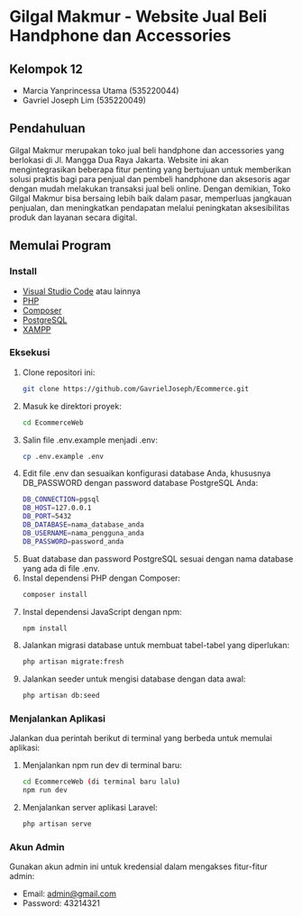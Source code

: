 # Gilgal Makmur - Website Jual Beli Handphone dan Accessories 

## Kelompok 12

- Marcia Yanprincessa Utama (535220044)
- Gavriel Joseph Lim (535220049)

## Pendahuluan 
Gilgal Makmur merupakan toko jual beli handphone dan accessories yang berlokasi di Jl. Mangga Dua Raya Jakarta. Website ini akan mengintegrasikan beberapa fitur penting yang bertujuan untuk memberikan solusi praktis bagi para penjual dan pembeli handphone dan aksesoris agar dengan mudah melakukan transaksi jual beli online. Dengan demikian, Toko Gilgal Makmur bisa bersaing lebih baik dalam pasar, memperluas jangkauan penjualan, dan meningkatkan pendapatan melalui peningkatan aksesibilitas produk dan layanan secara digital.

## Memulai Program 
### Install 
- [Visual Studio Code](https://code.visualstudio.com/) atau lainnya
- [PHP](https://www.php.net/)
- [Composer](https://getcomposer.org/)
- [PostgreSQL](https://www.postgresql.org/)
- [XAMPP](https://www.apachefriends.org/index.html)

### Eksekusi 
1. Clone repositori ini:
   ```bash
   git clone https://github.com/GavrielJoseph/Ecommerce.git
2. Masuk ke direktori proyek:
   ```bash
   cd EcommerceWeb
3. Salin file .env.example menjadi .env:
    ```bash
   cp .env.example .env
4. Edit file .env dan sesuaikan konfigurasi database Anda, khususnya DB_PASSWORD dengan password database PostgreSQL Anda:
    ```bash
    DB_CONNECTION=pgsql
    DB_HOST=127.0.0.1
    DB_PORT=5432
    DB_DATABASE=nama_database_anda
    DB_USERNAME=nama_pengguna_anda
    DB_PASSWORD=password_anda
5. Buat database dan password PostgreSQL sesuai dengan nama database yang ada di file .env.
6. Instal dependensi PHP dengan Composer:
   ```bash
   composer install
7. Instal dependensi JavaScript dengan npm:
   ```bash
   npm install
8. Jalankan migrasi database untuk membuat tabel-tabel yang diperlukan:
   ```bash
   php artisan migrate:fresh
9. Jalankan seeder untuk mengisi database dengan data awal:
    ```bash
   php artisan db:seed

### Menjalankan Aplikasi 
Jalankan dua perintah berikut di terminal yang berbeda untuk memulai aplikasi:
1. Menjalankan npm run dev di terminal baru:
   ```bash
   cd EcommerceWeb (di terminal baru lalu)
   npm run dev
2. Menjalankan server aplikasi Laravel:
   ```bash
   php artisan serve

### Akun Admin 
Gunakan akun admin ini untuk kredensial dalam mengakses fitur-fitur admin:
- Email: admin@gmail.com
- Password: 43214321


